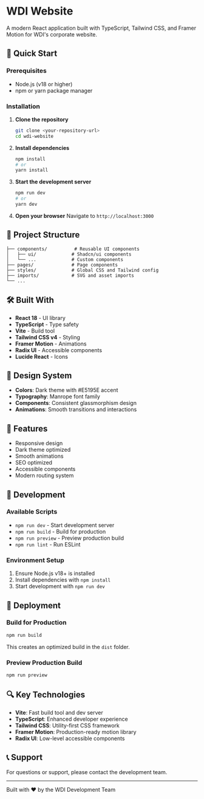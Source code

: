 # WDI Website

A modern React application built with TypeScript, Tailwind CSS, and Framer Motion for WDI's corporate website.

## 🚀 Quick Start

### Prerequisites

- Node.js (v18 or higher)
- npm or yarn package manager

### Installation

1. **Clone the repository**
   ```bash
   git clone <your-repository-url>
   cd wdi-website
   ```

2. **Install dependencies**
   ```bash
   npm install
   # or
   yarn install
   ```

3. **Start the development server**
   ```bash
   npm run dev
   # or
   yarn dev
   ```

4. **Open your browser**
   Navigate to `http://localhost:3000`

## 📁 Project Structure

```
├── components/          # Reusable UI components
│   ├── ui/             # Shadcn/ui components
│   └── ...             # Custom components
├── pages/              # Page components
├── styles/             # Global CSS and Tailwind config
├── imports/            # SVG and asset imports
└── ...
```

## 🛠️ Built With

- **React 18** - UI library
- **TypeScript** - Type safety
- **Vite** - Build tool
- **Tailwind CSS v4** - Styling
- **Framer Motion** - Animations
- **Radix UI** - Accessible components
- **Lucide React** - Icons

## 🎨 Design System

- **Colors**: Dark theme with #E5195E accent
- **Typography**: Manrope font family
- **Components**: Consistent glassmorphism design
- **Animations**: Smooth transitions and interactions

## 📱 Features

- Responsive design
- Dark theme optimized
- Smooth animations
- SEO optimized
- Accessible components
- Modern routing system

## 🔧 Development

### Available Scripts

- `npm run dev` - Start development server
- `npm run build` - Build for production
- `npm run preview` - Preview production build
- `npm run lint` - Run ESLint

### Environment Setup

1. Ensure Node.js v18+ is installed
2. Install dependencies with `npm install`
3. Start development with `npm run dev`

## 🚢 Deployment

### Build for Production

```bash
npm run build
```

This creates an optimized build in the `dist` folder.

### Preview Production Build

```bash
npm run preview
```

## 🔍 Key Technologies

- **Vite**: Fast build tool and dev server
- **TypeScript**: Enhanced developer experience
- **Tailwind CSS**: Utility-first CSS framework
- **Framer Motion**: Production-ready motion library
- **Radix UI**: Low-level accessible components

## 📞 Support

For questions or support, please contact the development team.

---

Built with ❤️ by the WDI Development Team